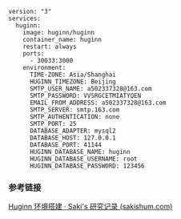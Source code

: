 ```
version: "3"
services:
  huginn:
    image: huginn/huginn
    container_name: huginn
    restart: always
    ports:
      - 30033:3000
    environment:
      TIME-ZONE: Asia/Shanghai
      HUGINN_TIMEZONE: Beijing
      SMTP_USER_NAME: a502337328@163.com
      SMTP_PASSWORD: VVSRGCETMIATYQEN
      EMAIL_FROM_ADDRESS: a502337328@163.com
      SMTP_SERVER: smtp.163.com
      SMTP_AUTHENTICATION: none
      SMTP_PORT: 25
      DATABASE_ADAPTER: mysql2
      DATABASE_HOST: 127.0.0.1
      DATABASE_PORT: 41144
      HUGINN_DATABASE_NAME: huginn
      HUGINN_DATABASE_USERNAME: root
      HUGINN_DATABASE_PASSWORD: 123456

```

### 参考链接

[Huginn 环境搭建 · Saki's 研究记录 (sakishum.com)](https://www.sakishum.com/2021/11/25/Huginn-环境搭建及使用/#/环境)

